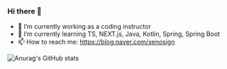 ### Hi there 👋

- 🔭 I’m currently working as a coding instructor
- 🌱 I’m currently learning TS, NEXT.js, Java, Kotlin, Spring, Spring Boot
- 📫 How to reach me: https://blog.naver.com/xenosign

![Anurag's GitHub stats](https://github-readme-stats.vercel.app/api?username=xenosign&show_icons=true&theme=radical)
